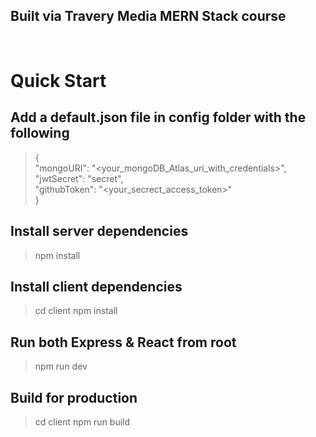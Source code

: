 ## Built via Travery Media MERN Stack course
<br>

# Quick Start
## Add a default.json file in config folder with the following
> { <br>
    "mongoURI": "<your_mongoDB_Atlas_uri_with_credentials>", <br>
  "jwtSecret": "secret", <br>
  "githubToken": "<your_secrect_access_token>" <br>
}

## Install server dependencies
> npm install
## Install client dependencies
> cd client
npm install
## Run both Express & React from root
> npm run dev
## Build for production
> cd client
npm run build